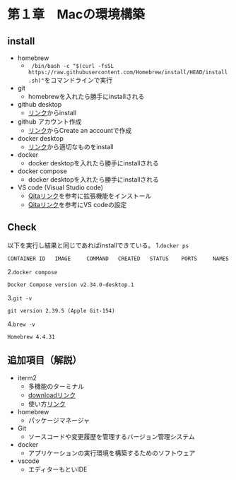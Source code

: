 # 第１章　Macの環境構築
install
--
- homebrew
  - ` /bin/bash -c "$(curl -fsSL https://raw.githubusercontent.com/Homebrew/install/HEAD/install.sh)"`をコマンドラインで実行
- git
  - homebrewを入れたら勝手にinstallされる
- github desktop
  - [リンク](https://github.com/apps/desktop?ref_cta=download+desktop&ref_loc=installing+github+desktop&ref_page=docs)からinstall
- github アカウント作成
  - [リンク](https://github.com/login)からCreate an accountで作成
- docker desktop
  - [リンク](https://www.docker.com/ja-jp/get-started/)から適切なものをinstall
- docker
  - docker desktopを入れたら勝手にinstallされる
- docker compose
  -  docker desktopを入れたら勝手にinstallされる
- VS code (Visual Studio code)
  - [Qitaリンク](https://qiita.com/qrrq/items/0e116a59743874d18cb1)を参考に拡張機能をインストール
  - [Qitaリンク](https://qiita.com/papi_tokei/items/c639dc7d1e0f5ad68a74)を参考にVS codeの設定

Check
--
以下を実行し結果と同じであればinstallできている。
1.``docker ps``
```
CONTAINER ID   IMAGE     COMMAND   CREATED   STATUS    PORTS     NAMES
```
2.``docker compose``
```
Docker Compose version v2.34.0-desktop.1
```
3.``git -v``
```
git version 2.39.5 (Apple Git-154)
```
4.``brew -v``
```
Homebrew 4.4.31
```

追加項目（解説）
--
- iterm2
  - 多機能のターミナル
  - [downloadリンク](https://iterm2.com/)
  - 使い方[リンク](https://qiita.com/ryamate/items/075c34fcf29d0889c15a)
- homebrew
  - パッケージマネージャ
- Git
  - ソースコードや変更履歴を管理するバージョン管理システム
- docker
  - アプリケーションの実行環境を構築するためのソフトウェア
- vscode
  - エディターもといIDE
